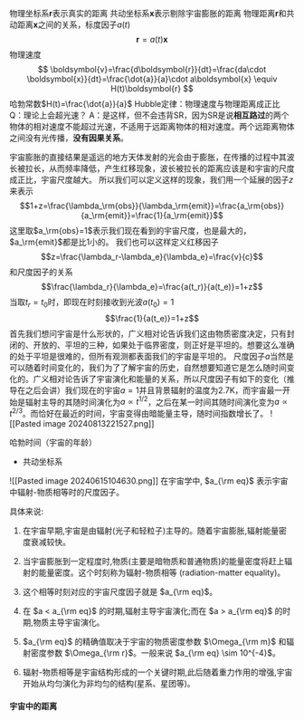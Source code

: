 物理坐标系$\boldsymbol{r}$表示真实的距离
共动坐标系$\boldsymbol{x}$表示剔除宇宙膨胀的距离
物理距离$\boldsymbol{r}$和共动距离$\boldsymbol{x}$之间的关系，标度因子$a(t)$
$$
\boldsymbol{r}=a(t)\boldsymbol{x}
$$
物理速度
$$
\boldsymbol{v}=\frac{d\boldsymbol{r}}{dt}=\frac{da\cdot \boldsymbol{x}}{dt}=\frac{\dot{a}}{a}\cdot a\boldsymbol{x} \equiv H(t)\boldsymbol{r}
$$
哈勃常数$H(t)=\frac{\dot{a}}{a}$
Hubble定律：物理速度与物理距离成正⽐
Q：理论上会超光速？
A：是这样，但不会违背SR，因为SR是说**相互路过**的两个物体的相对速度不能超过光速，不适⽤于远距离物体的相对速度。两个远距离物体之间没有光传播，**没有因果关系**。


宇宙膨胀的直接结果是遥远的地方天体发射的光会由于膨胀，在传播的过程中其波长被拉长，从而频率降低，产生红移现象，波长被拉长的距离应该是和宇宙的尺度成正比，宇宙尺度越大。
所以我们可以定义这样的现象，我们用一个延展的因子$z$来表示
$$1+z=\frac{\lambda_\rm{obs}}{\lambda_\rm{emit}}=\frac{a_\rm{obs}}{a_\rm{emit}}=\frac{1}{a_\rm{emit}}$$
这里取$a_\rm{obs}=1$表示我们现在看到的宇宙尺度，也是最大的，$a_\rm{emit}$都是比1小的。
我们也可以这样定义红移因子
$$z=\frac{\lambda_r-\lambda_e}{\lambda_e}=\frac{v}{c}$$
和尺度因子的关系$$\frac{\lambda_r}{\lambda_e}=\frac{a(t_r)}{a(t_e)}=1+z$$
当取$t_r=t_0$时，即现在时刻接收到光波$a(t_0)=1$
$$\frac{1}{a(t_e)}=1+z$$
首先我们想问宇宙是什么形状的，广义相对论告诉我们这由物质密度决定，只有封闭的、开放的、平坦的三种，如果处于临界密度，则正好是平坦的。想要这么准确的处于平坦是很难的，但所有观测都表面我们的宇宙是平坦的。
尺度因子$a$当然是可以随着时间变化的，我们为了了解宇宙的历史，自然想要知道它是怎么随时间变化的。广义相对论告诉了宇宙演化和能量的关系，所以尺度因子有如下的变化（推导在之后会讲）我们现在的宇宙$a=1$并且背景辐射的温度为2.7K，而宇宙最一开始是辐射主导的其随时间演化为$a\propto t^{1/2}$，之后在某一时间其随时间演化变为$a\propto t^{2/3}$。而恰好在最近的时间，宇宙变得由暗能量主导，随时间指数增长了。
![[Pasted image 20240813221527.png]]


哈勃时间（宇宙的年龄）

- 共动坐标系


![[Pasted image 20240615104630.png]]
在宇宙学中, $a_{\rm eq}$ 表示宇宙中辐射-物质相等时的尺度因子。

具体来说:

1. 在宇宙早期,宇宙是由辐射(光子和轻粒子)主导的。随着宇宙膨胀,辐射能量密度衰减较快。
    
2. 当宇宙膨胀到一定程度时,物质(主要是暗物质和普通物质)的能量密度将赶上辐射的能量密度。这个时刻称为辐射-物质相等 (radiation-matter equality)。
    
3. 这个相等时刻对应的宇宙尺度因子就是 $a_{\rm eq}$。
    
4. 在 $a < a_{\rm eq}$ 的时期,辐射主导宇宙演化;而在 $a > a_{\rm eq}$ 的时期,物质主导宇宙演化。
    
5. $a_{\rm eq}$ 的精确值取决于宇宙的物质密度参数 $\Omega_{\rm m}$ 和辐射密度参数 $\Omega_{\rm r}$。一般来说 $a_{\rm eq} \sim 10^{-4}$。
    
6. 辐射-物质相等是宇宙结构形成的一个关键时期,此后随着重力作用的增强,宇宙开始从均匀演化为非均匀的结构(星系、星团等)。

#### 宇宙中的距离
